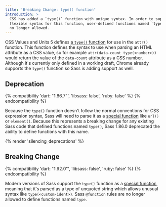 ```yaml
---
title: 'Breaking Change: type() function'
introduction: >
  CSS has added a `type()` function with unique syntax. In order to support
  flexible syntax for this function, user-defined functions named `type()` are
  no longer allowed.
---
```


CSS Values and Units 5 defines [a `type()` function] for use in the `attr()`
function. This function defines the syntax to use when parsing an HTML attribute
as a CSS value, so for example `attr(data-count type(<number>))` would return
the value of the `data-count` attribute as a CSS number. Although it's currently
only defined in a working draft, Chrome already supports the `type()` function
so Sass is adding support as well.

[a `type()` function]: https://developer.mozilla.org/en-US/docs/Web/CSS/attr#attr-type

## Deprecation

{% compatibility 'dart: "1.86.7"', 'libsass: false', 'ruby: false' %}
{% endcompatibility %}

Because the `type()` function doesn't follow the normal conventions for CSS
expression syntax, Sass will need to parse it as a [special function] like
`url()` or `element()`. Because this represents a breaking change for any
existing Sass code that defined functions named `type()`, Sass 1.86.0 deprecated
the ability to define functions with this name.

[special function]: /documentation/syntax/special-functions/

{% render 'silencing_deprecations' %}

## Breaking Change

{% compatibility 'dart: "1.92.0"', 'libsass: false', 'ruby: false' %}
{% endcompatibility %}

Modern versions of Sass support the `type()` function as a [special function],
meaning that it's parsed as a type of unquoted string which allows unusual
syntax like `type(<custom-ident>)`. Sass `@function` rules are no longer allowed
to define functions named `type`.
